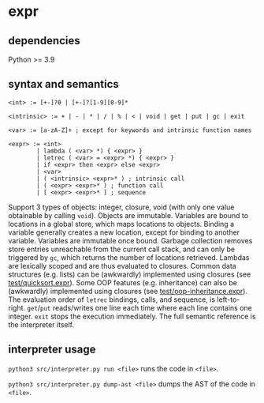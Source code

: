 # expr

## dependencies

Python >= 3.9

## syntax and semantics

```
<int> := [+-]?0 | [+-]?[1-9][0-9]*

<intrinsic> := + | - | * | / | % | < | void | get | put | gc | exit

<var> := [a-zA-Z]+ ; except for keywords and intrinsic function names

<expr> := <int>
        | lambda ( <var> *) { <expr> }
        | letrec ( <var> = <expr> *) { <expr> }
        | if <expr> then <expr> else <expr>
        | <var>
        | ( <intrinsic> <expr>* ) ; intrinsic call
        | ( <expr> <expr>* ) ; function call
        | [ <expr> <expr>* ] ; sequence

```

Support 3 types of objects: integer, closure, void (with only one value obtainable by calling `void`).
Objects are immutable.
Variables are bound to locations in a global store, which maps locations to objects.
Binding a variable generally creates a new location, except for binding to another variable.
Variables are immutable once bound.
Garbage collection removes store entries unreachable from the current call stack, and can only be triggered by `gc`, which returns the number of locations retrieved.
Lambdas are lexically scoped and are thus evaluated to closures.
Common data structures (e.g. lists) can be (awkwardly) implemented using closures
(see [test/quicksort.expr](test/quicksort.expr)).
Some OOP features (e.g. inheritance) can also be (awkwardly) implemented using closures
(see [test/oop-inheritance.expr](test/oop-inheritance.expr)).
The evaluation order of `letrec` bindings, calls, and sequence, is left-to-right.
`get`/`put` reads/writes one line each time where each line contains one integer.
`exit` stops the execution immediately.
The full semantic reference is the interpreter itself.

## interpreter usage

`python3 src/interpreter.py run <file>` runs the code in `<file>`.

`python3 src/interpreter.py dump-ast <file>` dumps the AST of the code in `<file>`.
